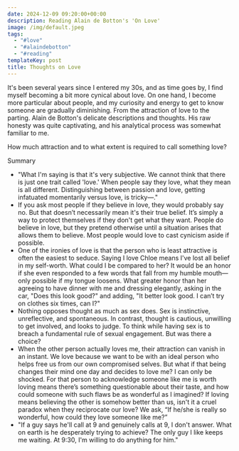 ```yaml
---
date: 2024-12-09 09:20:00+00:00
description: Reading Alain de Botton's 'On Love'
image: /img/default.jpeg
tags:
  - "#love"
  - "#alaindebotton"
  - "#reading"
templateKey: post
title: Thoughts on Love
---
```


It's been several years since I entered my 30s, and as time goes by, I find myself becoming a bit more cynical about love. On one hand, I become more particular about people, and my curiosity and energy to get to know someone are gradually diminishing. From the attraction of love to the parting. Alain de Botton's delicate descriptions and thoughts. His raw honesty was quite captivating, and his analytical process was somewhat familiar to me.

How much attraction and to what extent is required to call something love?

Summary
- "What I'm saying is that it's very subjective. We cannot think that there is just one trait called 'love.' When people say they love, what they mean is all different. Distinguishing between passion and love, getting infatuated momentarily versus love, is tricky—."
- If you ask most people if they believe in love, they would probably say no. But that doesn’t necessarily mean it's their true belief. It’s simply a way to protect themselves if they don't get what they want. People do believe in love, but they pretend otherwise until a situation arises that allows them to believe. Most people would love to cast cynicism aside if possible.
- One of the ironies of love is that the person who is least attractive is often the easiest to seduce. Saying I love Chloe means I've lost all belief in my self-worth. What could I be compared to her? It would be an honor if she even responded to a few words that fall from my humble mouth—only possible if my tongue loosens. What greater honor than her agreeing to have dinner with me and dressing elegantly, asking in the car, "Does this look good?" and adding, "It better look good. I can’t try on clothes six times, can I?"
- Nothing opposes thought as much as sex does. Sex is instinctive, unreflective, and spontaneous. In contrast, thought is cautious, unwilling to get involved, and looks to judge. To think while having sex is to breach a fundamental rule of sexual engagement. But was there a choice?
- When the other person actually loves me, their attraction can vanish in an instant. We love because we want to be with an ideal person who helps free us from our own compromised selves. But what if that being changes their mind one day and decides to love me? I can only be shocked. For that person to acknowledge someone like me is worth loving means there’s something questionable about their taste, and how could someone with such flaws be as wonderful as I imagined? If loving means believing the other is somehow better than us, isn't it a cruel paradox when they reciprocate our love? We ask, “If he/she is really so wonderful, how could they love someone like me?”
- "If a guy says he'll call at 9 and genuinely calls at 9, I don't answer. What on earth is he desperately trying to achieve? The only guy I like keeps me waiting. At 9:30, I'm willing to do anything for him."